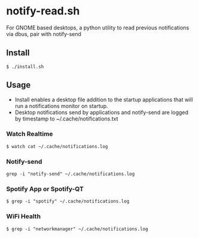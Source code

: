 # notify-read.sh
For GNOME based desktops, a python utility to read previous notifications via dbus, pair with notify-send

## Install
`$ ./install.sh`

## Usage
- Install enables a desktop file addition to the startup applications that will run a notifications monitor on startup.
- Desktop notifications send by applications and notify-send are logged by timestamp to ~/.cache/notifications.txt

### Watch Realtime
`$ watch cat ~/.cache/notifications.log`

### Notify-send
`grep -i "notify-send" ~/.cache/notifications.log`

### Spotify App or Spotify-QT
`$ grep -i "spotify" ~/.cache/notifications.log`

### WiFi Health
`$ grep -i "networkmanager" ~/.cache/notifications.log`

